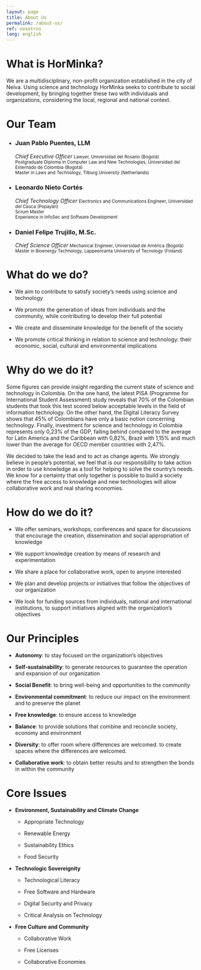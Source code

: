```yaml
---
layout: page
title: About Us
permalink: /about-us/
ref: nosotros
lang: english
---
```


# What is HorMinka?

We are a multidisciplinary, non-profit organization established in
the city of Neiva. Using science and technology HorMinka seeks to 
contribute to social development, by bringing together these two with 
individuals and organizations, considering the local, regional and 
national context.            

# Our Team

  * ### Juan Pablo Puentes, LLM
    *Chief Executive Officer*
    <small>Lawyer, Universidad del Rosario (Bogotá)</small>  
    <small>Postgraduate Diploma in Computer Law and New Technologies, Universidad del Externado de Colombia (Bogotá)</small>  
    <small>Master in Laws and Technology, Tilburg University (Netherlands)</small>  
 

  * ### Leonardo Nieto Cortés
    *Chief Technology Officer*
    <small>Electronics and Communications Engineer, Universidad del Cauca (Popayán)</small>  
    <small>Scrum Master</small>  
    <small>Experience in InfoSec and Software Development</small>  
 

  * ### Daniel Felipe Trujillo, M.Sc.
    *Chief Science Officer*
    <small>Mechanical Engineer, Universidad de América (Bogotá)</small>  
    <small>Master in Bioenergy Technology, Lappeenranta University of Tecnology (Finland)</small>  


# What do we do?

  * We aim to contribute to satisfy society’s needs using science and
  technology

  * We promote the generation of ideas from individuals and the community,
  while contributing to develop their full potential

  * We create and disseminate knowledge for the benefit of the society

  * We promote critical thinking in relation to science and technology:
  their economic, social, cultural and environmental implications


# Why do we do it?

Some figures can provide insight regarding the current state of science
and technology in Colombia. On the one hand, the latest PISA (Programme
for International Student Assessment) study reveals that 70% of the
Colombian students that took this test scored below acceptable levels in
the field of information technology. On the other hand, the Digital
Literacy Survey shows that 45% of Colombians have only a basic notion
concerning technology. Finally, investment for science and technology in
Colombia represents only 0,23% of the GDP, falling behind compared to
the average for Latin America and the Caribbean with 0,82%, Brazil with
1,15% and much lower than the average for OECD member countries with
2,47%.

We decided to take the lead and to act as change agents. We strongly
believe in people’s potential, we feel that is our responsibility to
take action in order to use knowledge as a tool for helping to solve the
country’s needs. We know for a certainty that only together is possible
to build a society where the free access to knowledge and new
technologies will allow collaborative work and real sharing economies.

# How do we do it?

  * We offer seminars, workshops, conferences and space for discussions that encourage the creation, dissemination and social appropriation of
  knowledge

  * We support knowledge creation by means of research and experimentation

  * We share a place for collaborative work, open to anyone interested

  * We plan and develop projects or initiatives that follow the objectives
  of our organization

  * We look for funding sources from individuals, national and
international institutions, to support initiatives aligned with the
organization’s objectives


# Our Principles

  * **Autonomy**: to stay focused on the organization’s objectives 

  * **Self-sustainability**: to generate resources to guarantee the operation
  and expansion of our organization

  * **Social Benefit**: to bring well-being and opportunities to the community

  * **Environmental commitment**: to reduce our impact on the environment and
to preserve the planet

  * **Free knowledge**: to ensure access to knowledge 

  * **Balance**: to provide solutions that combine and reconcile society,
  economy and environment 

  * **Diversity**: to offer room where differences are welcomed. to create
  spaces where the differences are welcomed. 

  * **Collaborative work**: to obtain better results and to strengthen the
  bonds in within the community

# Core Issues

  * **Environment, Sustainability and Climate Change**

    * Appropriate Technology

    * Renewable Energy

    * Sustainability Ethics

    * Food Security

  * **Technologic Sovereignity**

    * Technological Literacy

    * Free Software and Hardware

    * Digital Security and Privacy

    * Critical Analysis on Technology

  * **Free Culture and Community**

    * Collaborative Work
 
    * Free Licenses

    * Collaborative Economies
